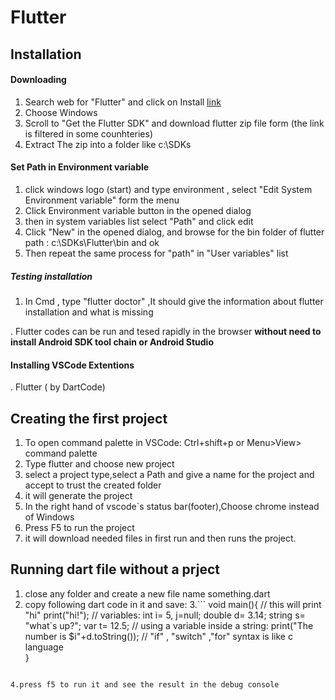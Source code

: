 # Flutter
## Installation
#### Downloading
1. Search web for "Flutter" and click on Install [link](https://docs.flutter.dev/get-started/install)
2. Choose Windows
3. Scroll to "Get the Flutter SDK" and download flutter zip file form (the link is filtered in some counhteries)
4. Extract The zip into a folder like c:\SDKs

#### Set Path in Environment variable
1. click windows logo (start) and type environment , select "Edit System Environment variable" form the menu
2. Click Environment variable button in the opened dialog
3. then in system variables list select "Path" and click edit
4. Click "New" in the opened dialog, and browse for the bin folder of flutter path : c:\SDKs\Flutter\bin and ok
5. Then repeat the same process for "path" in "User variables" list

##### Testing installation
1. In Cmd , type "flutter doctor" ,It should give the information about flutter installation and what is missing

. Flutter codes can be run and tesed rapidly in the browser **without need to install Android SDK tool chain or Android Studio**
#### Installing VSCode Extentions
. Flutter ( by DartCode)
## Creating the first project
1. To open command palette in VSCode: Ctrl+shift+p or Menu>View> command palette
2. Type flutter and choose new project
3. select a project type,select a Path and give a name for the project and accept to trust the created folder
4. it will generate the project 
5. In the right hand of vscode`s status bar(footer),Choose chrome instead of Windows
6. Press F5 to run the project
7. it will download needed files in first run and then runs the project.

## Running dart file without a prject
1. close any folder and create a new file name something.dart
2. copy following dart code in it and save:
3.```
    void main(){
           // this will print "hi"
           print("hi!");
           // variables:
           int    i= 5, j=null;
           double d= 3.14;
           string s= "what`s up?";
           var    t= 12.5;
           // using a variable inside a string:
           print("The number is $i"+d.toString());
           // "if" , "switch" ,"for" syntax is like c language       
    }
```

4.press f5 to run it and see the result in the debug console
